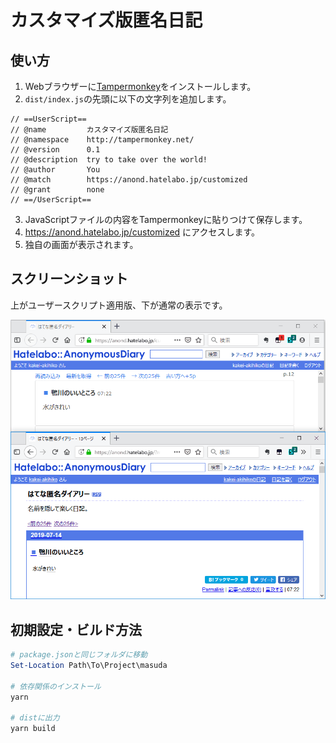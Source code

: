 # カスタマイズ版匿名日記

## 使い方

1. Webブラウザーに[Tampermonkey](https://www.tampermonkey.net/)をインストールします。
2. `dist/index.js`の先頭に以下の文字列を追加します。

```
// ==UserScript==
// @name         カスタマイズ版匿名日記
// @namespace    http://tampermonkey.net/
// @version      0.1
// @description  try to take over the world!
// @author       You
// @match        https://anond.hatelabo.jp/customized
// @grant        none
// ==/UserScript==

```

3. JavaScriptファイルの内容をTampermonkeyに貼りつけて保存します。
4. https://anond.hatelabo.jp/customized にアクセスします。
5. 独自の画面が表示されます。

## スクリーンショット

上がユーザースクリプト適用版、下が通常の表示です。

![](./documents/Sample.png)

## 初期設定・ビルド方法

```powershell
# package.jsonと同じフォルダに移動
Set-Location Path\To\Project\masuda

# 依存関係のインストール
yarn

# distに出力
yarn build
```
